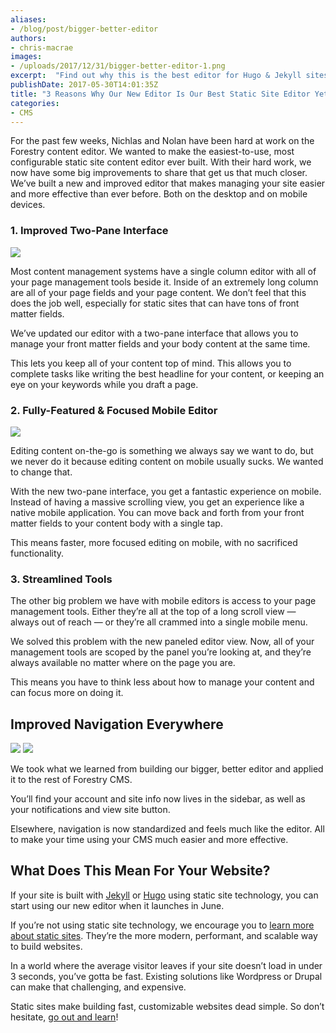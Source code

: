 ```yaml
---
aliases:
- /blog/post/bigger-better-editor
authors:
- chris-macrae
images:
- /uploads/2017/12/31/bigger-better-editor-1.png
excerpt:  "Find out why this is the best editor for Hugo & Jekyll sites we've ever built."
publishDate: 2017-05-30T14:01:35Z
title: "3 Reasons Why Our New Editor Is Our Best Static Site Editor Yet"
categories:
- CMS
---
```

For the past few weeks, Nichlas and Nolan have been hard at work on the Forestry content editor. We wanted to make the easiest-to-use, most configurable static site content editor ever built. With their hard work, we now have some big improvements to share that get us that much closer. We’ve built a new and improved editor that makes managing your site easier and more effective than ever before. Both on the desktop and on mobile devices.

### 1. Improved Two-Pane Interface

<img src="/uploads/2017/12/31/Kapture-2017-05-30-at-16.48.48_800.gif" draggable="true" data-bukket-ext-bukket-draggable="true">

Most content management systems have a single column editor with all of your page management tools beside it. Inside of an extremely long column are all of your page fields and your page content. We don’t feel that this does the job well, especially for static sites that can have tons of front matter fields.

We’ve updated our editor with a two-pane interface that allows you to manage your front matter fields and your body content at the same time.

This lets you keep all of your content top of mind. This allows you to complete tasks like writing the best headline for your content, or keeping an eye on your keywords while you draft a page.

### 2. Fully-Featured & Focused Mobile Editor

<img src="/uploads/2017/12/31/Kapture%202017-05-30%20at%2017.54.09.gif" draggable="true" data-bukket-ext-bukket-draggable="true">

Editing content on-the-go is something we always say we want to do, but we never do it because editing content on mobile usually sucks. We wanted to change that.

With the new two-pane interface, you get a fantastic experience on mobile. Instead of having a massive scrolling view, you get an experience like a native mobile application. You can move back and forth from your front matter fields to your content body with a single tap.

This means faster, more focused editing on mobile, with no sacrificed functionality.

### 3. Streamlined Tools

The other big problem we have with mobile editors is access to your page management tools. Either they’re all at the top of a long scroll view — always out of reach — or they’re all crammed into a single mobile menu.

We solved this problem with the new paneled editor view. Now, all of your management tools are scoped by the panel you’re looking at, and they’re always available no matter where on the page you are.

This means you have to think less about how to manage your content and can focus more on doing it.

## Improved Navigation Everywhere
<div class="cf">
<img src="/uploads/2017/12/31/Kapture%202017-05-30%20at%2017.03.02.gif" class="fl w-50-ns" draggable="true" data-bukket-ext-bukket-draggable="true">
<img src="/uploads/2017/12/31/Kapture%202017-05-30%20at%2017.17.11.gif" class="fl w-50-ns" draggable="true" data-bukket-ext-bukket-draggable="true">
</div>

We took what we learned from building our bigger, better editor and applied it to the rest of Forestry CMS.

You’ll find your account and site info now lives in the sidebar, as well as your notifications and view site button.

Elsewhere, navigation is now standardized and feels much like the editor. All to make your time using your CMS much easier and more effective.

## What Does This Mean For Your Website?

If your site is built with [Jekyll](https://jekyllrb.com) or [Hugo](https://gohugo.io) using static site technology, you can start using our new editor when it launches in June.

If you’re not using static site technology, we encourage you to [learn more about static sites](https://www.smashingmagazine.com/2015/11/modern-static-website-generators-next-big-thing/). They’re the more modern, performant, and scalable way to build websites.

In a world where the average visitor leaves if your site doesn’t load in under 3 seconds, you’ve gotta be fast. Existing solutions like Wordpress or Drupal can make that challenging, and expensive.

Static sites make building fast, customizable websites dead simple. So don’t hesitate, [go out and learn](https://www.smashingmagazine.com/2015/11/modern-static-website-generators-next-big-thing/)!
